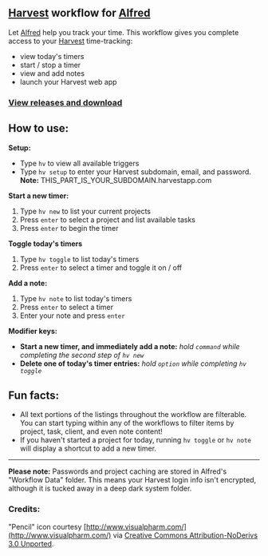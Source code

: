 ## [Harvest][1] workflow for [Alfred][2]

Let [Alfred][2] help you track your time. This workflow gives you complete access to your [Harvest][1] time-tracking:

* view today's timers
* start / stop a timer
* view and add notes
* launch your Harvest web app

### [View releases and download](https://github.com/neilrenicker/alfred-harvest/releases)

## How to use:

**Setup:**

* Type `hv` to view all available triggers
* Type `hv setup` to enter your Harvest subdomain, email, and password. **Note:** THIS_PART_IS_YOUR_SUBDOMAIN.harvestapp.com

**Start a new timer:**

1. Type `hv new` to list your current projects
2. Press `enter` to select a project and list available tasks
3. Press `enter` to begin the timer

**Toggle today's timers**

1. Type `hv toggle` to list today's timers
2. Press `enter` to select a timer and toggle it on / off

**Add a note:**

1. Type `hv note` to list today's timers
2. Press `enter` to select a timer
3. Enter your note and press `enter`

**Modifier keys:**

* **Start a new timer, and immediately add a note:** *hold `command` while completing the second step of `hv new`*
* **Delete one of today's timer entries:** *hold `option` while completing `hv toggle`*

## Fun facts:

* All text portions of the listings throughout the workflow are filterable. You can start typing within any of the workflows to filter items by project, task, client, and even note content!
* If you haven't started a project for today, running `hv toggle` or `hv note` will display a shortcut to add a new timer.

[1]: http://www.getharvest.com/
[2]: http://www.alfredapp.com/

---

**Please note:** Passwords and project caching are stored in Alfred's "Workflow Data" folder. This means your Harvest login info isn't encrypted, although it is tucked away in a deep dark system folder.

### Credits:

"Pencil" icon courtesy [http://www.visualpharm.com/](http://www.visualpharm.com/) via [Creative Commons Attribution-NoDerivs 3.0 Unported](http://icons8.com/license/).